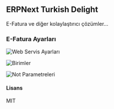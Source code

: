 ## ERPNext Turkish Delight

E-Fatura ve diğer kolaylaştırıcı çözümler...

### E-Fatura Ayarları

![Web Servis Ayarları](https://github.com/logedosoft/ERPNext-Turkish-Delight/blob/49064840fffa25eab4bc370438e8001c41b3e0e7/erpnextturkish/public/2020-06-08%2014.22.07%20192.168.1.108%20eacbe624b146.png?raw=true)

![Birimler](https://github.com/logedosoft/ERPNext-Turkish-Delight/blob/939f2d0be6e3f5de8664878bfa7922593209bc50/erpnextturkish/public/2020-06-08%2014.23.21%20192.168.1.108%20ba830db34cdd.png?raw=true)

![Not Parametreleri](https://github.com/logedosoft/ERPNext-Turkish-Delight/blob/939f2d0be6e3f5de8664878bfa7922593209bc50/erpnextturkish/public/2020-06-08%2014.24.22%20192.168.1.108%202c496116106a.png?raw=true)

#### Lisans

MIT
